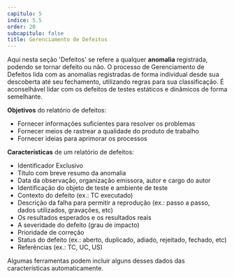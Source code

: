 ```yaml
---
capitulo: 5
indice: 5.5
order: 20
subcapitulo: false
title: Gerenciamento de Defeitos
---
```


<p>
   Aqui nesta seção 'Defeitos' se refere a qualquer <b>anomalia</b> registrada, podendo se tornar defeito ou não. O processo de Gerenciamento de Defeitos lida com as anomalias registradas de forma individual desde sua descoberta até seu fechamento, utilizando regras para sua classificação. É aconselhável lidar com os defeitos de testes estáticos e dinâmicos de forma semelhante. 
</p>

<b>Objetivos</b> do relatório de defeitos:

<ul>
    <li>Fornecer informações suficientes para resolver os problemas</li>
    <li>Fornecer meios de rastrear a qualidade do produto de trabalho</li>
    <li>Fornecer ideias para aprimorar os processos</li>
</ul>

<b>Características</b> de um relatório de defeitos:

<ul>
    <li>Identificador Exclusivo</li>
    <li>Título com breve resumo da anomalia</li>
    <li>Data da observação, organização emissora, autor e cargo do autor</li>
    <li>Identificação do objeto de teste e ambiente de teste</li>
    <li>Contexto do defeito (ex.: TC executado)</li>
    <li>Descrição da falha para permitir a reprodução (ex.: passo a passo, dados utilizados, gravações, etc)</li>
    <li>Os resultados esperados e os resultados reais</li>
    <li>A severidade do defeito (grau de impacto)</li>
    <li>Prioridade de correção</li>
    <li>Status do defeito (ex.: aberto, duplicado, adiado, rejeitado, fechado, etc)</li>
    <li>Referências (ex.: TC, UC, US)</li>
</ul>

<p>
    Algumas ferramentas podem incluir alguns desses dados das características automaticamente.
</p>
